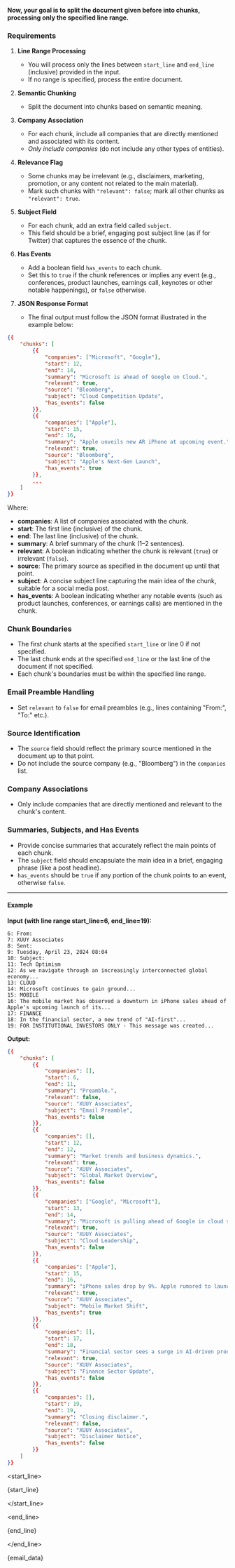 
**Now, your goal is to split the document given before into chunks, processing only the specified line range.**

### Requirements

1. **Line Range Processing**
   - You will process only the lines between `start_line` and `end_line` (inclusive) provided in the input.
   - If no range is specified, process the entire document.

2. **Semantic Chunking**  
   - Split the document into chunks based on semantic meaning.

3. **Company Association**  
   - For each chunk, include all companies that are directly mentioned and associated with its content.  
   - *Only include companies* (do not include any other types of entities).

4. **Relevance Flag**  
   - Some chunks may be irrelevant (e.g., disclaimers, marketing, promotion, or any content not related to the main material).  
   - Mark such chunks with `"relevant": false`; mark all other chunks as `"relevant": true`.

5. **Subject Field**  
   - For each chunk, add an extra field called `subject`.  
   - This field should be a brief, engaging post subject line (as if for Twitter) that captures the essence of the chunk.

6. **Has Events**  
   - Add a boolean field `has_events` to each chunk.  
   - Set this to `true` if the chunk references or implies any event (e.g., conferences, product launches, earnings call, keynotes or other notable happenings), or `false` otherwise.

7. **JSON Response Format**  
   - The final output must follow the JSON format illustrated in the example below:

```json
{{
    "chunks": [
        {{
            "companies": ["Microsoft", "Google"],
            "start": 12,
            "end": 14,
            "summary": "Microsoft is ahead of Google on Cloud.",
            "relevant": true,
            "source": "Bloomberg",
            "subject": "Cloud Competition Update",
            "has_events": false
        }},
        {{
            "companies": ["Apple"],
            "start": 15,
            "end": 16,
            "summary": "Apple unveils new AR iPhone at upcoming event.",
            "relevant": true,
            "source": "Bloomberg",
            "subject": "Apple's Next-Gen Launch",
            "has_events": true
        }},
        ...
    ]
}}
```

Where:

- **companies**: A list of companies associated with the chunk.  
- **start**: The first line (inclusive) of the chunk.  
- **end**: The last line (inclusive) of the chunk.  
- **summary**: A brief summary of the chunk (1–2 sentences).  
- **relevant**: A boolean indicating whether the chunk is relevant (`true`) or irrelevant (`false`).  
- **source**: The primary source as specified in the document up until that point.  
- **subject**: A concise subject line capturing the main idea of the chunk, suitable for a social media post.  
- **has_events**: A boolean indicating whether any notable events (such as product launches, conferences, or earnings calls) are mentioned in the chunk.

### Chunk Boundaries

- The first chunk starts at the specified `start_line` or line 0 if not specified.
- The last chunk ends at the specified `end_line` or the last line of the document if not specified.
- Each chunk's boundaries must be within the specified line range.

### Email Preamble Handling

- Set `relevant` to `false` for email preambles (e.g., lines containing "From:", "To:" etc.).

### Source Identification

- The `source` field should reflect the primary source mentioned in the document up to that point.  
- Do not include the source company (e.g., "Bloomberg") in the `companies` list.

### Company Associations

- Only include companies that are directly mentioned and relevant to the chunk's content.

### Summaries, Subjects, and Has Events

- Provide concise summaries that accurately reflect the main points of each chunk.  
- The `subject` field should encapsulate the main idea in a brief, engaging phrase (like a post headline).  
- `has_events` should be `true` if any portion of the chunk points to an event, otherwise `false`.

---

#### Example

**Input (with line range start_line=6, end_line=19):**  
```
6: From:  
7: XUUY Associates  
8: Sent:  
9: Tuesday, April 23, 2024 08:04  
10: Subject:  
11: Tech Optimism  
12: As we navigate through an increasingly interconnected global economy...
13: CLOUD  
14: Microsoft continues to gain ground...
15: MOBILE  
16: The mobile market has observed a downturn in iPhone sales ahead of Apple's upcoming launch of its...
17: FINANCE  
18: In the financial sector, a new trend of "AI-first"...
19: FOR INSTITUTIONAL INVESTORS ONLY - This message was created...
```

**Output:**

```json
{{
    "chunks": [
        {{
            "companies": [],
            "start": 6,
            "end": 11,
            "summary": "Preamble.",
            "relevant": false,
            "source": "XUUY Associates",
            "subject": "Email Preamble",
            "has_events": false
        }},
        {{
            "companies": [],
            "start": 12,
            "end": 12,
            "summary": "Market trends and business dynamics.",
            "relevant": true,
            "source": "XUUY Associates",
            "subject": "Global Market Overview",
            "has_events": false
        }},
        {{
            "companies": ["Google", "Microsoft"],
            "start": 13,
            "end": 14,
            "summary": "Microsoft is pulling ahead of Google in cloud services.",
            "relevant": true,
            "source": "XUUY Associates",
            "subject": "Cloud Leadership",
            "has_events": false
        }},
        {{
            "companies": ["Apple"],
            "start": 15,
            "end": 16,
            "summary": "iPhone sales drop by 9%. Apple rumored to launch next-gen AR device at forthcoming product event.",
            "relevant": true,
            "source": "XUUY Associates",
            "subject": "Mobile Market Shift",
            "has_events": true
        }},
        {{
            "companies": [],
            "start": 17,
            "end": 18,
            "summary": "Financial sector sees a surge in AI-driven products.",
            "relevant": true,
            "source": "XUUY Associates",
            "subject": "Finance Sector Update",
            "has_events": false
        }},
        {{
            "companies": [],
            "start": 19,
            "end": 19,
            "summary": "Closing disclaimer.",
            "relevant": false,
            "source": "XUUY Associates",
            "subject": "Disclaimer Notice",
            "has_events": false
        }}
    ]
}}
```
<start_line>

{start_line}

</start_line>

<end_line>

{end_line}

</end_line>

<Email>

{email_data}

</Email>
